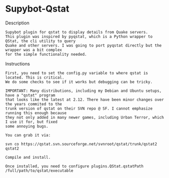# Supybot-Qstat

Description

    Supybot plugin for qstat to display details from Quake servers.
    This plugin was inspired by pyqstat, which is a Python wrapper to QStat, the cli utility to query
    Quake and other servers. I was going to port pyqstat directly but the wrapper was a bit complex
    for the simple functionality needed.

Instructions
    
    First, you need to set the config.py variable to where qstat is located. This is critical.
    We do some checks to see if it works but debugging can be tricky.
    
    IMPORTANT: Many distributions, including my Debian and Ubuntu setups, have a "qstat" program
    that looks like the latest at 2.12. There have been minor changes over the years commited to the
    trunk version of qstat on their SVN repo @ SF. I cannot emphasize running this enough because
    they not only added in many newer games, including Urban Terror, which I use it for, but fixed
    some annoying bugs.
    
    You can grab it via: 
    
    svn co https://qstat.svn.sourceforge.net/svnroot/qstat/trunk/qstat2 qstat2
    
    Compile and install. 
    
    Once installed, you need to configure plugins.QStat.qstatPath /full/path/to/qstat/executable

